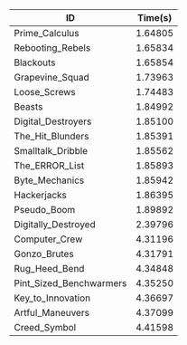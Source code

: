 |ID|Time(s)|
|-|-|
|Prime_Calculus|1.64805|
|Rebooting_Rebels|1.65834|
|Blackouts|1.65854|
|Grapevine_Squad|1.73963|
|Loose_Screws|1.74483|
|Beasts|1.84992|
|Digital_Destroyers|1.85100|
|The_Hit_Blunders|1.85391|
|Smalltalk_Dribble|1.85562|
|The_ERROR_List|1.85893|
|Byte_Mechanics|1.85942|
|Hackerjacks|1.86395|
|Pseudo_Boom|1.89892|
|Digitally_Destroyed|2.39796|
|Computer_Crew|4.31196|
|Gonzo_Brutes|4.31791|
|Rug_Heed_Bend|4.34848|
|Pint_Sized_Benchwarmers|4.35250|
|Key_to_Innovation|4.36697|
|Artful_Maneuvers|4.37099|
|Creed_Symbol|4.41598|
